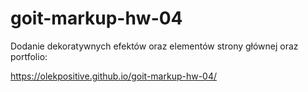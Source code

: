 # goit-markup-hw-04

Dodanie dekoratywnych efektów oraz elementów strony głównej oraz portfolio:

https://olekpositive.github.io/goit-markup-hw-04/
